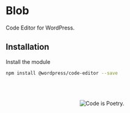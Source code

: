 # Blob

Code Editor for WordPress.

## Installation

Install the module

```bash
npm install @wordpress/code-editor --save
```

<br/><br/><p align="center"><img src="https://s.w.org/style/images/codeispoetry.png?1" alt="Code is Poetry." /></p>
